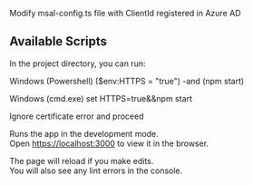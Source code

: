 
Modify msal-config.ts file with ClientId registered in Azure AD 

## Available Scripts

In the project directory, you can run:

Windows (Powershell)
($env:HTTPS = "true") -and (npm start)


Windows (cmd.exe)
set HTTPS=true&&npm start

Ignore certificate error and proceed

Runs the app in the development mode.<br />
Open [https://localhost:3000](https://localhost:3000) to view it in the browser.

The page will reload if you make edits.<br />
You will also see any lint errors in the console.


